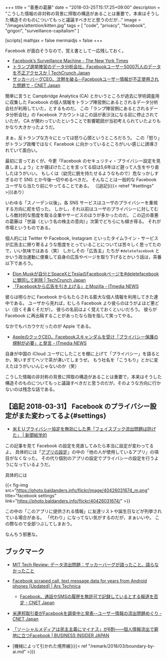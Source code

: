 +++
title = "善悪の葛藤"
date = "2018-03-25T15:17:25+09:00"
description = "こうした情報の非対称の背景に搾取の構造があることは重要で，本来はそうした構造そのものについてもっと議論すべきだと思うのだが..."
image = "/images/attention/kitten.jpg"
tags = [ "code", "privacy", "facebook", "grigori", "surveillance-capitalism" ]

[scripts]
  mathjax = false
  mermaidjs = false
+++

Facebook が面白そうなので，覚え書として一応残しておく。

- [Facebook’s Surveillance Machine - The New York Times](https://www.nytimes.com/2018/03/19/opinion/facebook-cambridge-analytica.html)
- [トランプ選挙陣営のデータ分析会社、Facebookユーザー5000万人のデータを不正アクセスか  |  TechCrunch Japan](https://jp.techcrunch.com/2018/03/19/2018-03-17-trump-campaign-linked-data-firm-cambridge-analytica-reportedly-collected-info-on-50m-facebook-profiles/)
- [ザッカーバーグCEO、沈黙を破る--Facebookユーザー情報が不正使用された問題で - CNET Japan](https://japan.cnet.com/article/35116476/)

簡単に言うと Campbridge Analytica (CA) とかいうところが過去に学術調査用に収集した Facebook の個人情報をトランプ陣営側にあるとされるデータ分析会社が利用していた，とするものだ。
この「ランプ陣営側にあるとされるデータ分析会社」の Facebook アカウントはこの話が表沙汰になる前に停止されていたが， CA が関わっていたということで影響範囲が当初考えられていたよりもかなり大きかったようだ。

まぁ，反トランプな方々にとっては怒り心頭というところだろう。
この「怒り」がトランプ政権ではなく Facebook に向かっているところがいい感じに誘導されていて面白い。

最初に言っておくが，今更「Facebook のセキュリティ・プライバシー設定を見直しましょう」とか寝ぼけたことを言ってる奴は5,6年ほど遡って人生をやり直したほうがいい。
もしくは（幼児に銃を持たせるようなもので）危なっかしすぎるので SNS とか今後一切やめるべきだ。
そんなことは一般的な Facebook ユーザなら当たり前にやってることである。
（[追記]({{< relref "#settings" >}})あり）

いわゆる「スノーデン以後」，各 SNS サービスはユーザのプライバシーを重視する方向に舵を切った。
しかし，それ以前はユーザのプライバシーに対してむしろ敵対的な態度を取る企業やサービスのほうが多かったのだ。
この辺の善悪の葛藤は「世論（という名の株主の意向）」次第でどちらにも傾き得る。
それが市場というものである。

個人的には Twitter や Facebook, Instagram といったタイムライン・サービスが広告主に擦り寄るような態度をとっていることについては苦々しく思ってたので，いい気味ではある（笑）
しかしその「広告主」たちが `#deletefacebook` とかいう政治運動に便乗して自身の広告やページを取り下げるとかいう話は，茶番以下であろう。

- [Elon Muskが自分とSpaceXとTeslaのFacebookページを#deletefacebookに賛同して削除  |  TechCrunch Japan](https://jp.techcrunch.com/2018/03/24/2018-03-23-elon-musk-deletes-own-spacex-and-tesla-facebook-pages-after-deletefacebook/)
- [「Facebookから広告を引き上げる」とMozilla - ITmedia NEWS](http://www.itmedia.co.jp/news/articles/1803/23/news107.html)

彼らは明らかに Facebook からもたらされる膨大な個人情報を利用してきた連中である。
ユーザから見れば，むしろ Facebook より彼らのほうがよほど悪どい（目くそ鼻くそだが）。
彼らの名前はよく覚えておくといいだろう。
彼らが Facebook に再出稿することがあったなら指を指して笑ってやる。

なかでもバカウケだったのが Apple である。

- [AppleのクックCEO、Facebookスキャンダルを受け「プライバシー保護の規制が必要」と発言 - ITmedia NEWS](http://www.itmedia.co.jp/news/articles/1803/25/news014.html)

自身が中国の iCloud ユーザにしたことを棚に上げて「プライバシー」を語るとか，笑いすぎてヘソで茶が沸いてしまうぜ。
もう社名を「こうもり」とかに変えたほうがいいんじゃないのか（笑）

こうした情報の非対称の背景に搾取の構造があることは重要で，本来はそうした構造そのものについてもっと議論すべきだと思うのだが，そのような方向に行かないのは残念な話である。

## 【追記 2018-03-31】 Facebook のプライバシー設定がまた変わってるよ{#settings}

- [米ＥＵプライバシー協定を無効にした男「フェイスブック流出問題は防げた」 | 新聞紙学的](https://kaztaira.wordpress.com/2018/03/31/%e7%b1%b3%ef%bd%85%ef%bd%95%e3%83%97%e3%83%a9%e3%82%a4%e3%83%90%e3%82%b7%e3%83%bc%e5%8d%94%e5%ae%9a%e3%82%92%e7%84%a1%e5%8a%b9%e3%81%ab%e3%81%97%e3%81%9f%e7%94%b7%e3%80%8c%e3%83%95%e3%82%a7%e3%82%a4/)

この記事を見て Facebook の設定を見直してみたら本当に設定が変わってるよ。
具体的には「[アプリの設定](https://www.facebook.com/settings?tab=applications)」の中の「他の人が使用しているアプリ」の項目がなくなった。
その代り個別のアプリの設定でプライバシーの設定を行うようになっているようだ。

具体的には

{{< fig-img src="https://photo.baldanders.info/flickr/image/40426031674_m.png" title="facebook settings" link="https://photo.baldanders.info/flickr/40426031674/" >}}

この中の「このアプリに提供される情報」に友達リストや誕生日などが列挙されている場合がある。
「代わり」になってない気がするのだが，まぁいいや。
この際なので全部つぶしてしまおう。

なんちう邪悪な。

## ブックマーク

- [MIT Tech Review: データ流出問題：ザッカーバーグが語ったこと、語らなかったこと](https://www.technologyreview.jp/nl/what-zuckerberg-said-and-what-he-didnt/)
- [Facebook scraped call, text message data for years from Android phones [Updated] | Ars Technica](https://arstechnica.com/information-technology/2018/03/facebook-scraped-call-text-message-data-for-years-from-android-phones/)
    - [Facebook、通話やSMSの履歴を無許可で記録しているとする報道を否定 - CNET Japan](https://japan.cnet.com/article/35116650/)
- [米連邦取引委がFacebookを調査中と発表--ユーザー情報の流出問題めぐり - CNET Japan](https://japan.cnet.com/article/35116724/)
- [「ソーシャルメディアは民主主義にマイナス」が6割——個人情報流出で窮地に立つFacebook | BUSINESS INSIDER JAPAN](https://www.businessinsider.jp/post-164530)

- [機械によって引かれた境界線]({{< ref "/remark/2018/03/boundary-by-ai.md" >}})
